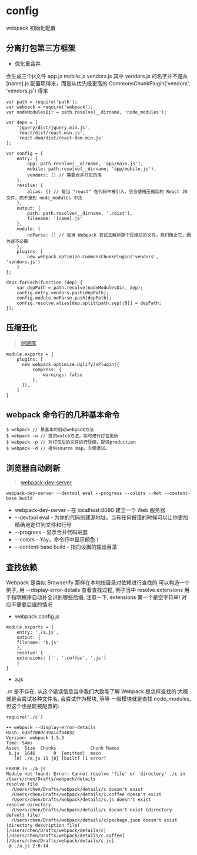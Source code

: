 # config

webpack 初始化配置

## 分离打包第三方框架

* 优化重合并

会生成三个js文件 app.js mobile.js vendors.js 其中 vendors.js 的名字并不是从 [name].js 配置项得来，而是从优先级更高的 CommonsChunkPlugin('vendors', 'vendors.js') 得来

```
var path = require('path');
var webpack = require('webpack');
var nodeModulesDir = path.resolve(__dirname, 'node_modules');

var deps = [
    'jquery/dist/jquery.min.js',
    'react/dist/react.min.js',
    'react-dom/dist/react-dom.min.js'
];

var config = {
    entry: {
        app: path.resolve(__dirname, 'app/main.js'),
        mobile: path.resolve(__dirname, 'app/mobile.js'),
        vendors: [] // 需要合并打包的库
    },
    resolve: {
        alias: {} // 每当 "react" 在代码中被引入，它会使用压缩后的 React JS 文件，而不是到 node_modules 中找
    },
    output: {
        path: path.resolve(__dirname, './dist'),
        filename: '[name].js'
    },
    module: {
        noParse: [] // 每当 Webpack 尝试去解析那个压缩后的文件，我们阻止它，因为这不必要
    },
    plugins: [
        new webpack.optimize.CommonsChunkPlugin('vendors', 'vendors.js')
    ]
};

deps.forEach(function (dep) {
    var depPath = path.resolve(nodeModulesDir, dep);
    config.entry.vendors.push(depPath);
    config.module.noParse.push(depPath);
    config.resolve.alias[dep.split(path.sep)[0]] = depPath;
});
```

## 压缩丑化

> [创建库](http://fakefish.github.io/react-webpack-cookbook/Authoring-libraries.html)

```
module.exports = {
    plugins: [
      new webpack.optimize.UglifyJsPlugin({
          compress: {
              warnings: false
          },
      }),
    ]
}
```

## webpack 命令行的几种基本命令

```
$ webpack // 最基本的启动webpack方法
$ webpack -w // 提供watch方法，实时进行打包更新
$ webpack -p // 对打包后的文件进行压缩，提供production
$ webpack -d // 提供source map，方便调试。
```

## 浏览器自动刷新

> [webpack-dev-server](http://fakefish.github.io/react-webpack-cookbook/Running-a-workflow.html)

`webpack-dev-server --devtool eval --progress --colors --hot --content-base build`

* webpack-dev-server - 在 localhost:8080 建立一个 Web 服务器
* --devtool eval - 为你的代码创建源地址。当有任何报错的时候可以让你更加精确地定位到文件和行号
* --progress - 显示合并代码进度
* --colors - Yay，命令行中显示颜色！
* --content-base build - 指向设置的输出目录

## 查找依赖

Webpack 是类似 Browserify 那样在本地按目录对依赖进行查找的 可以构造一个例子, 用 --display-error-details 查看查找过程, 例子当中 resolve.extensions 用于指明程序自动补全识别哪些后缀, 注意一下, extensions 第一个是空字符串! 对应不需要后缀的情况

* webpack.config.js
```
module.exports = {
    entry: './a.js',
    output: {
    filename: 'b.js'
    },
    resolve: {
    extensions: ['', '.coffee', '.js']
    }
}
```

* a.js

./c 是不存在, 从这个错误信息当中我们大致能了解 Webpack 是怎样查找的 大概就是会尝试各种文件名, 会尝试作为模块, 等等 一般模块就是查找 node_modules, 但这个也是能被配置的:

`require('./c')`

```
➤➤ webpack --display-error-details
Hash: e38f7089c39a1cf34032
Version: webpack 1.5.3
Time: 54ms
Asset  Size  Chunks             Chunk Names
 b.js  1646       0  [emitted]  main
   [0] ./a.js 15 {0} [built] [1 error]

ERROR in ./a.js
Module not found: Error: Cannot resolve 'file' or 'directory' ./c in /Users/chen/Drafts/webpack/details
resolve file
  /Users/chen/Drafts/webpack/details/c doesn't exist
  /Users/chen/Drafts/webpack/details/c.coffee doesn't exist
  /Users/chen/Drafts/webpack/details/c.js doesn't exist
resolve directory
  /Users/chen/Drafts/webpack/details/c doesn't exist (directory default file)
  /Users/chen/Drafts/webpack/details/c/package.json doesn't exist (directory description file)
[/Users/chen/Drafts/webpack/details/c]
[/Users/chen/Drafts/webpack/details/c.coffee]
[/Users/chen/Drafts/webpack/details/c.js]
 @ ./a.js 2:0-14
```